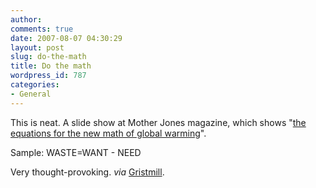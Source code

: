 ```yaml
---
author:
comments: true
date: 2007-08-07 04:30:29
layout: post
slug: do-the-math
title: Do the math
wordpress_id: 787
categories:
- General
---
```


This is neat. A slide show at Mother Jones magazine, which shows "[the equations for the new math of global warming](http://www.motherjones.com/commentary/ps/2007/07/ps.html)".

Sample: WASTE=WANT - NEED

Very thought-provoking. _via_ [Gristmill](http://gristmill.grist.org/story/2007/8/6/132348/4159).

